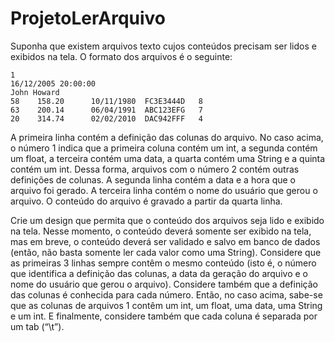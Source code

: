 # ProjetoLerArquivo

Suponha que existem arquivos texto cujos conteúdos precisam ser lidos e exibidos na tela. O formato dos arquivos é o seguinte:
```
1
16/12/2005 20:00:00
John Howard
58    158.20      10/11/1980  FC3E3444D   8
63    200.14      06/04/1991  ABC123EFG   7
20    314.74      02/02/2010  DAC942FFF   4
```
A primeira linha contém a definição das colunas do arquivo. No caso acima, o número 1 indica que a primeira coluna contém um int, a segunda contém um float, a terceira contém uma data, a quarta contém uma String e a quinta contém um int. Dessa forma, arquivos com o número 2 contém outras definições de colunas. A segunda linha contém a data e a hora que o arquivo foi gerado. A terceira linha contém o nome do usuário que gerou o arquivo. O conteúdo do arquivo é gravado a partir da quarta linha.

Crie um design que permita que o conteúdo dos arquivos seja lido e exibido na tela. Nesse momento, o conteúdo deverá somente ser exibido na tela, mas em breve, o conteúdo deverá ser validado e salvo em banco de dados (então, não basta somente ler cada valor como uma String). Considere que as primeiras 3 linhas sempre contêm o mesmo conteúdo (isto é, o número que identifica a definição das colunas, a data da geração do arquivo e o nome do usuário que gerou o arquivo). Considere também que a definição das colunas é conhecida para cada número. Então, no caso acima, sabe-se que as colunas de arquivos 1 contêm um int, um float, uma data, uma String e um int. E finalmente, considere também que cada coluna é separada por um tab (“\t”).

 
